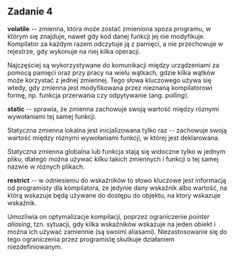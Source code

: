 ## Zadanie 4

**volatile** -- zmienna, która może zostać zmieniona spoza programu, w którym się znajduje, nawet gdy kod danej funkcji jej nie modyfikuje. Kompilator za każdym razem odczytuje ją z pamięci, a nie przechowuje w rejestrze, gdy wykonuje na niej kilka operacji.

Najczęściej są wykorzystywane do komunikacji między urządzeniami za pomocą pamięci oraz przy pracy na wielu wątkach, gdzie kilka wątków może korzystać z jednej zmiennej. Tego słowa kluczowego używa się wtedy, gdy zmienna jest modyfikowana przez nieznaną kompilatorowi formę, np. funkcja przerwania czy odpytywanie (ang. *polling*).

**static** -- sprawia, że zmienna zachowuje swoją wartość między róznymi wywołaniami tej samej funkcji.

Statyczna zmienna lokalna jest inicjalizowana tylko raz -- zachowuje swoją wartość między róznymi wywołaniami funkcji, w której jest deklarowana.

Statyczna zmienna globalna lub funkcja stają się widoczne tylko w jednym pliku, dlatego można używać kilku takich zmiennych i funkcji o tej samej nazwie w różnych plikach. 

**restrict** -- w odniesieniu do wskaźników to słowo kluczowe jest informacją od programisty dla kompilatora, że jedynie dany wskaźnik albo wartość, na którą wskazuje będą używane do dostępu do objektu, na ktory wskazuje wskaźnik.

Umozliwia on optymalizacje kompilacji, poprzez ograniczenie *pointer aliasing*, tzn. sytuacji, gdy kilka wskaźników wskazuje na jeden obiekt i można ich używać zamiennie (są swoimi aliasami). Niezastosowanie się do tego ograniczenia przez programistę skutkuje działaniem niezdefiniowanym.
